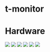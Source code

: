 # t-monitor
# Hardware
![](/images/photo_2022-08-05_13-31-22.jpg)
![](/images/photo_2023-05-18_21-18-38.jpg)
![](/images/photo_2023-02-22_18-39-42.jpg)
![](/images/photo_2023-02-22_18-40-48.jpg)
![](/images/photo_2023-02-22_18-40-54.jpg)
![](/images/photo_2022-12-21_22-11-59.jpg)
